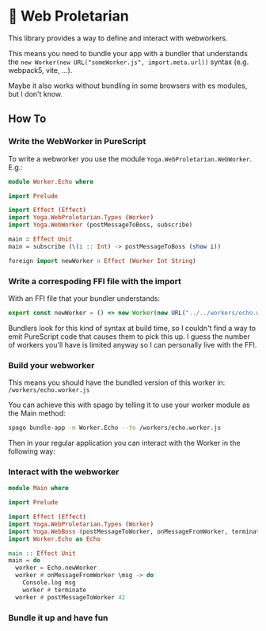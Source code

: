 # 🐝 Web Proletarian

This library provides a way to define and interact with webworkers.

This means you need to bundle your app with a bundler that understands the
`new Worker(new URL("someWorker.js", import.meta.url))` syntax (e.g. webpack5, vite, ...).

Maybe it also works without bundling in some browsers with es modules, but I don't know.


## How To

### Write the WebWorker in PureScript
To write a webworker you use the module `Yoga.WebProletarian.WebWorker`.
E.g.:

```purs
module Worker.Echo where

import Prelude

import Effect (Effect)
import Yoga.WebProletarian.Types (Worker)
import Yoga.WebWorker (postMessageToBoss, subscribe)

main ∷ Effect Unit
main = subscribe (\(i :: Int) -> postMessageToBoss (show i))

foreign import newWorker ∷ Effect (Worker Int String)
```

### Write a correspoding FFI file with the import
With an FFI file that your bundler understands:
```js
export const newWorker = () => new Worker(new URL("../../workers/echo.worker.js", import.meta.url))
```

Bundlers look for this kind of syntax at build time, so I couldn't find a way to 
emit PureScript code that causes them to pick this up.
I guess the number of workers you'll have is limited anyway so I can personally live with the FFI.

### Build your webworker

This means you should have the bundled version of this worker in: `/workers/echo.worker.js`

You can achieve this with spago by telling it to use your worker module as the Main method:

```sh
spago bundle-app -m Worker.Echo --to /workers/echo.worker.js
```

Then in your regular application you can interact with the Worker in the following way:

### Interact with the webworker

```purs
module Main where

import Prelude

import Effect (Effect)
import Yoga.WebProletarian.Types (Worker)
import Yoga.WebBoss (postMessageToWorker, onMessageFromWorker, terminate)
import Worker.Echo as Echo

main :: Effect Unit
main = do
  worker ← Echo.newWorker
  worker # onMessageFromWorker \msg -> do 
    Console.log msg
    worker # terminate
  worker # postMessageToWorker 42
```

### Bundle it up and have fun
